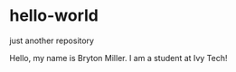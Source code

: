 # hello-world
just another repository

Hello, my name is Bryton Miller. I am a student at Ivy Tech!
